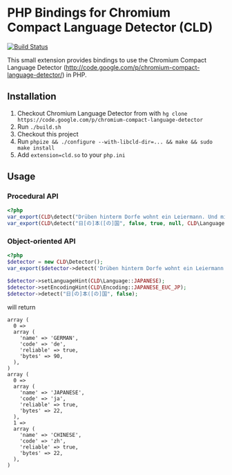 # PHP Bindings for Chromium Compact Language Detector (CLD)
[![Build Status](https://secure.travis-ci.org/lstrojny/php-cld.png)](http://travis-ci.org/lstrojny/php-cld)

This small extension provides bindings to use the Chromium Compact Language Detector
(http://code.google.com/p/chromium-compact-language-detector/) in PHP.


## Installation

 1. Checkout Chromium Language Detector from with `hg clone
    https://code.google.com/p/chromium-compact-language-detector`
 2. Run `./build.sh`
 3. Checkout this project
 4. Run `phpize && ./configure --with-libcld-dir=... && make && sudo make install`
 5. Add `extension=cld.so` to your `php.ini`

## Usage

### Procedural API
```php
<?php
var_export(CLD\detect("Drüben hinterm Dorfe wohnt ein Leiermann. Und mit starren Fingern spielt er was er kann"));
var_export(CLD\detect("日[の]本([の]国", false, true, null, CLD\Language::JAPANESE, CLD\Encoding::JAPANESE_EUC_JP));
```

### Object-oriented API

```php
<?php
$detector = new CLD\Detector();
var_export($detector->detect('Drüben hinterm Dorfe wohnt ein Leiermann. Und mit starren Fingern spielt er was er kann'));

$detector->setLanguageHint(CLD\Language::JAPANESE);
$detector->setEncodingHint(CLD\Encoding::JAPANESE_EUC_JP);
$detector->detect("日[の]本([の]国", false);
```

will return

```text
array (
  0 =>
  array (
    'name' => 'GERMAN',
    'code' => 'de',
    'reliable' => true,
    'bytes' => 90,
  ),
)
array (
  0 =>
  array (
    'name' => 'JAPANESE',
    'code' => 'ja',
    'reliable' => true,
    'bytes' => 22,
  ),
  1 =>
  array (
    'name' => 'CHINESE',
    'code' => 'zh',
    'reliable' => true,
    'bytes' => 22,
  ),
)
```
